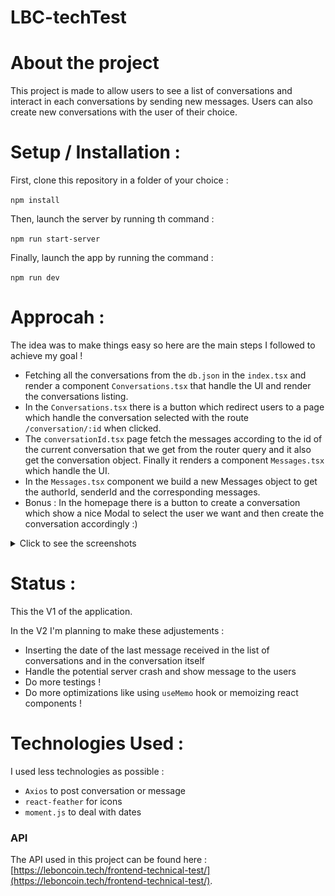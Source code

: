 # LBC-techTest

# About the project

This project is made to allow users to see a list of conversations and interact in each conversations by sending new messages.
Users can also create new conversations with the user of their choice.

# Setup / Installation :

First, clone this repository in a folder of your choice : 

`
npm install
`

Then, launch the server by running th command : 

`
npm run start-server
`

Finally, launch the app by running the command : 

`
npm run dev
`

# Approcah :

The idea was to make things easy so here are the main steps I followed to achieve my goal !

- Fetching all the conversations from the `db.json` in the `index.tsx` and render a component `Conversations.tsx` that handle the UI and render the conversations listing.
- In the `Conversations.tsx` there is a button which redirect users to a page which handle the conversation selected with the route `/conversation/:id` when clicked.
- The `conversationId.tsx` page fetch the messages according to the id of the current conversation that we get from the router query and it also get the conversation object. Finally it renders a component `Messages.tsx` which handle the UI.
- In the `Messages.tsx` component we build a new Messages object to get the authorId, senderId and the corresponding messages. 
- Bonus : In the homepage there is a button to create a conversation which show a nice Modal to select the user we want and then create the conversation accordingly :)

<details>
  <summary>Click to see the screenshots</summary>
  
Mobile list :

![](./screenshots/screenshot_conversationsList_Mobile.png)

Desktop list :

![](./screenshots/screenshot_conversationsList_Desktop.png)

Mobile conversation :

![](./screenshots/screenshot_messagesList_Mobile.png)

Desktop conversation :

![](./screenshots/screenshot_messagesList_Desktop.png)

</details>

# Status :

This the V1 of the application. 

In the V2 I'm planning to make these adjustements : 

- Inserting the date of the last message received in the list of conversations and in the conversation itself
- Handle the potential server crash and show message to the users
- Do more testings !
- Do more optimizations like using `useMemo` hook or memoizing react components !

# Technologies Used :

I used less technologies as possible : 

- `Axios` to post conversation or message
- `react-feather` for icons
- `moment.js` to deal with dates

### API

The API used in this project can be found here : [https://leboncoin.tech/frontend-technical-test/](https://leboncoin.tech/frontend-technical-test/).